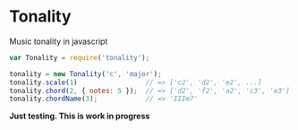 # Tonality

Music tonality in javascript

```js
var Tonality = require('tonality');

tonality = new Tonality('c', 'major');
tonality.scale(1)                 // => ['c2', 'd2', 'e2', ...]
tonality.chord(2, { notes: 5 });  // => ['d2', 'f2', 'a2', 'c3', 'e3']
tonality.chordName(3);            // => 'IIIm7'
```

__Just testing. This is work in progress__
